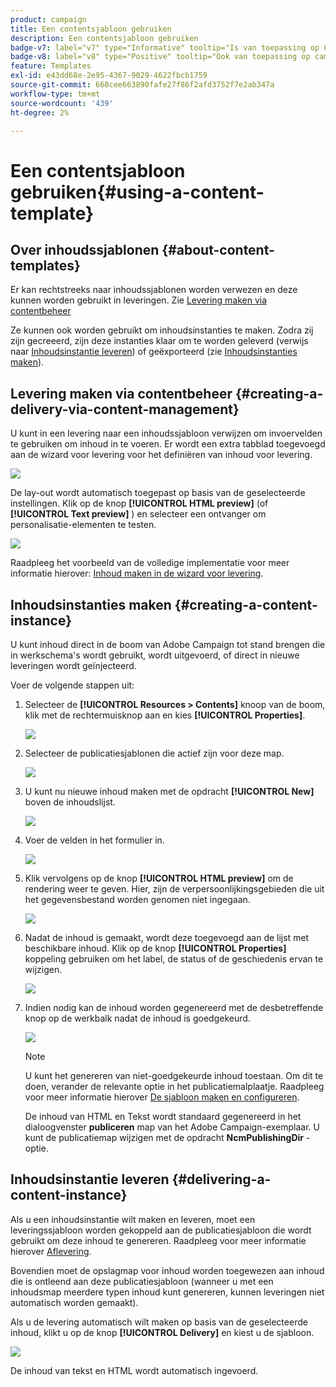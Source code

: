 ```yaml
---
product: campaign
title: Een contentsjabloon gebruiken
description: Een contentsjabloon gebruiken
badge-v7: label="v7" type="Informative" tooltip="Is van toepassing op Campaign Classic v7"
badge-v8: label="v8" type="Positive" tooltip="Ook van toepassing op campagne v8"
feature: Templates
exl-id: e43dd68e-2e95-4367-9029-4622fbcb1759
source-git-commit: 668cee663890fafe27f86f2afd3752f7e2ab347a
workflow-type: tm+mt
source-wordcount: '439'
ht-degree: 2%

---
```


# Een contentsjabloon gebruiken{#using-a-content-template}



## Over inhoudssjablonen {#about-content-templates}

Er kan rechtstreeks naar inhoudssjablonen worden verwezen en deze kunnen worden gebruikt in leveringen. Zie [Levering maken via contentbeheer](#creating-a-delivery-via-content-management)

Ze kunnen ook worden gebruikt om inhoudsinstanties te maken. Zodra zij zijn gecreeerd, zijn deze instanties klaar om te worden geleverd (verwijs naar [Inhoudsinstantie leveren](#delivering-a-content-instance)) of geëxporteerd (zie [Inhoudsinstanties maken](#creating-a-content-instance)).

## Levering maken via contentbeheer {#creating-a-delivery-via-content-management}

U kunt in een levering naar een inhoudssjabloon verwijzen om invoervelden te gebruiken om inhoud in te voeren. Er wordt een extra tabblad toegevoegd aan de wizard voor levering voor het definiëren van inhoud voor levering.

![](assets/s_ncs_content_deliver_a_content.png)

De lay-out wordt automatisch toegepast op basis van de geselecteerde instellingen. Klik op de knop **[!UICONTROL HTML preview]** (of **[!UICONTROL Text preview]** ) en selecteer een ontvanger om personalisatie-elementen te testen.

![](assets/s_ncs_content_deliver_a_content_html.png)

Raadpleeg het voorbeeld van de volledige implementatie voor meer informatie hierover: [Inhoud maken in de wizard voor levering](use-case-creating-content-management.md#creating-content-in-the-delivery-wizard).

## Inhoudsinstanties maken {#creating-a-content-instance}

U kunt inhoud direct in de boom van Adobe Campaign tot stand brengen die in werkschema&#39;s wordt gebruikt, wordt uitgevoerd, of direct in nieuwe leveringen wordt geïnjecteerd.

Voer de volgende stappen uit:

1. Selecteer de **[!UICONTROL Resources > Contents]** knoop van de boom, klik met de rechtermuisknop aan en kies **[!UICONTROL Properties]**.

   ![](assets/s_ncs_content_folder_properties.png)

1. Selecteer de publicatiesjablonen die actief zijn voor deze map.

   ![](assets/s_ncs_content_folder_templates.png)

1. U kunt nu nieuwe inhoud maken met de opdracht **[!UICONTROL New]** boven de inhoudslijst.

   ![](assets/s_ncs_content_folder_create_a_template.png)

1. Voer de velden in het formulier in.

   ![](assets/s_ncs_content_folder_use_a_template.png)

1. Klik vervolgens op de knop **[!UICONTROL HTML preview]** om de rendering weer te geven. Hier, zijn de verpersoonlijkingsgebieden die uit het gegevensbestand worden genomen niet ingegaan.

   ![](assets/s_ncs_content_folder_use_a_template_preview.png)

1. Nadat de inhoud is gemaakt, wordt deze toegevoegd aan de lijst met beschikbare inhoud. Klik op de knop **[!UICONTROL Properties]** koppeling gebruiken om het label, de status of de geschiedenis ervan te wijzigen.

   ![](assets/s_ncs_content_folder_template_properties.png)

1. Indien nodig kan de inhoud worden gegenereerd met de desbetreffende knop op de werkbalk nadat de inhoud is goedgekeurd.

   ![](assets/s_ncs_content_folder_template_generate.png)

   >[!NOTE]
   >
   >U kunt het genereren van niet-goedgekeurde inhoud toestaan. Om dit te doen, verander de relevante optie in het publicatiemalplaatje. Raadpleeg voor meer informatie hierover [De sjabloon maken en configureren](publication-templates.md#creating-and-configuring-the-template).

   De inhoud van HTML en Tekst wordt standaard gegenereerd in het dialoogvenster **publiceren** map van het Adobe Campaign-exemplaar. U kunt de publicatiemap wijzigen met de opdracht **NcmPublishingDir** -optie.

## Inhoudsinstantie leveren {#delivering-a-content-instance}

Als u een inhoudsinstantie wilt maken en leveren, moet een leveringssjabloon worden gekoppeld aan de publicatiesjabloon die wordt gebruikt om deze inhoud te genereren. Raadpleeg voor meer informatie hierover [Aflevering](publication-templates.md#delivery).

Bovendien moet de opslagmap voor inhoud worden toegewezen aan inhoud die is ontleend aan deze publicatiesjabloon (wanneer u met een inhoudsmap meerdere typen inhoud kunt genereren, kunnen leveringen niet automatisch worden gemaakt).

Als u de levering automatisch wilt maken op basis van de geselecteerde inhoud, klikt u op de knop **[!UICONTROL Delivery]** en kiest u de sjabloon.

![](assets/s_ncs_content_folder_create_the_delivery.png)

De inhoud van tekst en HTML wordt automatisch ingevoerd.

